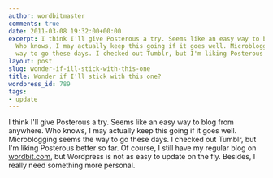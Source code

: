 ```yaml
---
author: wordbitmaster
comments: true
date: 2011-03-08 19:32:00+00:00
excerpt: I think I'll give Posterous a try. Seems like an easy way to blog from anywhere.
  Who knows, I may actually keep this going if it goes well. Microblogging seems the
  way to go these days. I checked out Tumblr, but I'm liking Posterous better so far....
layout: post
slug: wonder-if-ill-stick-with-this-one
title: Wonder if I'll stick with this one?
wordpress_id: 789
tags:
- update
---
```


I think I'll give Posterous a try. Seems like an easy way to blog from anywhere. Who knows, I may actually keep this going if it goes well. Microblogging seems the way to go these days. I checked out Tumblr, but I'm liking Posterous better so far. Of course, I still have my regular blog on [wordbit.com](http://wordbit.com), but Wordpress is not as easy to update on the fly. Besides, I really need something more personal.

